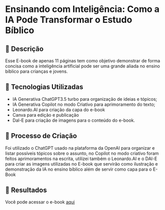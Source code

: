 # Ensinando com Inteligência: Como a IA Pode Transformar o Estudo Bíblico

## 📒 Descrição
Esse E-book de apenas 11 páginas  tem como objetivo demonstrar de forma concisa como a inteligência artificial pode ser uma grande aliada no ensino bíblico para crianças e jovens.
## 🤖 Tecnologias Utilizadas
* IA Generativa ChatGPT3.5 turbo para organização de ideias e tópicos;
* IA Generativa Copilot no modo Criativo para aprimoramento do texto;
* Leonardo.AI para criação da capa do e-book
* Canva para edição e publicação
* Dal-E para criação de imagens para o conteúdo do e-book.

## 🧐 Processo de Criação
Foi utilizado o ChatGPT usado na plataforma da OpenAI para organizar e listar possíveis tópicos sobre o assunto, no Copilot no modo criativo foram feitos aprimoramentos na escrita, utilizei também o Leonardo.AI e o DAl-E para criar as imagens utilizadas no E-book que servirão como ilustração e demonstração da IA no ensino bíblico além de servir como capa para o E-Book
## 🚀 Resultados
Você pode acessar o e-book [aqui](https://www.canva.com/design/DAGHr3A6aBM/EWeOQJWFL9w3jjmWkEjU7w/view?utm_content=DAGHr3A6aBM&utm_campaign=designshare&utm_medium=link&utm_source=editor)


